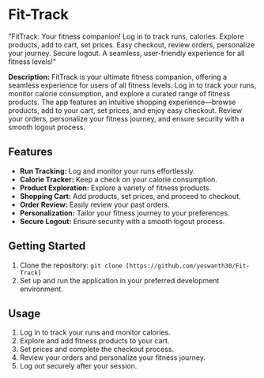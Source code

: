 # Fit-Track
"FitTrack: Your fitness companion! Log in to track runs, calories. Explore products, add to cart, set prices. Easy checkout, review orders, personalize your journey. Secure logout. A seamless, user-friendly experience for all fitness levels!"

**Description:**
FitTrack is your ultimate fitness companion, offering a seamless experience for users of all fitness levels. Log in to track your runs, monitor calorie consumption, and explore a curated range of fitness products. The app features an intuitive shopping experience—browse products, add to your cart, set prices, and enjoy easy checkout. Review your orders, personalize your fitness journey, and ensure security with a smooth logout process.

## Features

- **Run Tracking:** Log and monitor your runs effortlessly.
- **Calorie Tracker:** Keep a check on your calorie consumption.
- **Product Exploration:** Explore a variety of fitness products.
- **Shopping Cart:** Add products, set prices, and proceed to checkout.
- **Order Review:** Easily review your past orders.
- **Personalization:** Tailor your fitness journey to your preferences.
- **Secure Logout:** Ensure security with a smooth logout process.

## Getting Started

1. Clone the repository: `git clone [https://github.com/yeswanth30/Fit-Track]`
2. Set up and run the application in your preferred development environment.

## Usage

1. Log in to track your runs and monitor calories.
2. Explore and add fitness products to your cart.
3. Set prices and complete the checkout process.
4. Review your orders and personalize your fitness journey.
5. Log out securely after your session.
